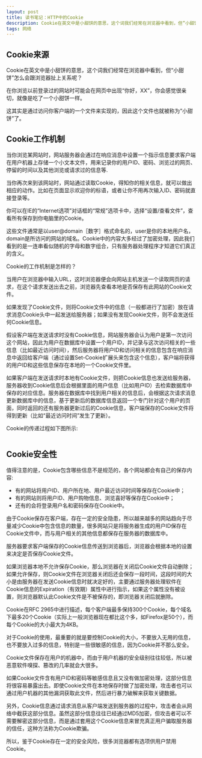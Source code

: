 ```yaml
---
layout: post
title: 读书笔记：HTTP中的Cookie
description: Cookie在英文中是小甜饼的意思，这个词我们经常在浏览器中看到，但“小甜饼”怎么会跟浏览器扯上关系呢？在你浏览以前登录过的网站时可能会在网页中出现“你好，XX”，你会感觉很亲切，就像是吃了一个小甜饼一样。这其实是通过访问你客户端的一个文件来实现的，因此这个文件也就被称为“小甜饼”了。
tags: 网络
---
```


## **Cookie来源**

Cookie在英文中是小甜饼的意思，这个词我们经常在浏览器中看到，但“小甜饼”怎么会跟浏览器扯上关系呢？

在你浏览以前登录过的网站时可能会在网页中出现“你好，XX”，你会感觉很亲切，就像是吃了一个小甜饼一样。

这其实是通过访问你客户端的一个文件来实现的，因此这个文件也就被称为“小甜饼”了。

## **Cookie工作机制**

当你浏览某网站时，网站服务器会通过在响应消息中设置一个指示信息要求客户端在用户机器上存储一个小文本文件，用来记录你的用户ID、密码、浏览过的网页、停留的时间以及其他浏览或请求过的信息等.

当你再次来到该网站时，网站通过读取Cookie，得知你的相关信息，就可以做出相应的动作。比如在页面显示欢迎你的标语，或者让你不用再次输入ID、密码就直接登录等。

你可以在IE的“Internet选项”对话框的“常规”选项卡中，选择“设置/查看文件”，查看所有保存到你电脑里的Cookie。

这些文件通常是以user@domain［数字］格式命名的，user是你的本地用户名，domain是所访问的网站的域名。Cookie中的内容大多经过了加密处理，因此我们看到的是一连串看似随机的字母和数字组合，只有服务器处理程序才知道它们真正的含义。

Cookie的工作机制是怎样的？

当用户在浏览器中输入URL，这时浏览器便会向网站主机发送一个读取网页的请求，在这个请求发送出去之前，浏览器先查看本地是否保存有此网站的Cookie文件。

如果发现了Cookie文件，则将Cookie文件中的信息（一般都进行了加密）放在请求消息Cookie头中一起发送给服务器；如果没有发现Cookie文件，则不会发送任何Cookie信息。

假设客户端在发送请求时没有Cookie信息，网站服务器会认为用户是第一次访问这个网站，因此为用户在数据库中设置一个用户ID，并记录与这次访问相关的一些信息（比如最近访问时间），然后服务器将用户ID和访问相关的信息包含在响应消息中返回给客户端（通过设置Set-Cookie扩展头来包含这个信息），客户端将获得的用户ID和这些信息保存在本地的一个Cookie文件里。

如果客户端在发送请求时本地有Cookie文件，则把Cookie信息也发送给服务器，服务器收到Cookie信息后会根据里面的用户信息（比如用户ID）去检索数据库中保存的对应信息。服务器在数据库中找到用户相关的信息后，会根据这次请求消息更新数据库中的信息，基于更新后的数据库信息返回一个专门针对这个用户的页面，同时返回的还有服务器更新过后的Cookie信息，客户端保存的Cookie文件将得到更新（比如“最近访问时间”发生了更新）。

Cookie的传递过程如下图所示:

<p class="picture"><img alt="" src="{{site.qiniu_static}}/assets/img/2015-3-30/cookie.jpg"/></p>

## **Cookie安全性**

值得注意的是，Cookie包含哪些信息不是规范的，各个网站都会有自己的保存内容:

* 有的网站将用户ID、用户所在地、用户最近访问时间等保存在Cookie中；
* 有的网站则将用户ID、用户购物信息、浏览喜好等保存在Cookie中；
* 还有的会将登录用户名和密码保存在Cookie中。

由于Cookie保存在客户端，存在一定的安全隐患，所以越来越多的网站趋向于尽量减少Cookie中包含信息的数量，很多网站只是将服务器生成的用户ID保存在Cookie文件中，而与用户相关的其他信息都保存在服务器的数据库中。

服务器要求客户端保存的Cookie信息传送到浏览器后，浏览器会根据本地的设置来决定是否保存Cookie文件。

如果浏览器本地不允许保存Cookie，那么浏览器在关闭后Cookie文件自动删除；如果允许保存，则Cookie文件在浏览器关闭后还会保存一段时间，这段时间的大小是由服务器在发送Cookie信息时就决定好的，主要通过服务器处理软件在Cookie信息的Expiration（有效期）属性中进行指示，如果这个属性没有被设置，则浏览器默认此Cookie文件是不被保存的，即浏览器关闭后就删除。

Cookie在RFC 2965中进行描述，每个客户端最多保持300个Cookie，每个域名下最多20个Cookie（实际上一般浏览器现在都比这个多，如Firefox是50个），而每个Cookie的大小最大为4KB。

对于Cookie的使用，最重要的就是要控制Cookie的大小，不要放入无用的信息，也不要放入过多的信息，特别是一些很敏感的信息，因为Cookie并不那么安全。

Cookie文件保存在用户的机器中，而由于用户机器的安全级别往往较低，所以被恶意软件嗅探、篡改的几率就会大很多。

如果Cookie文件含有用户ID和密码等敏感信息且又没有做加密处理，这部分信息将很容易暴露出去。即使Cookie文件在本地保存时做了加密处理，攻击者也可以通过用户机器的其他漏洞获取此文件，然后进行暴力破解来获取关键数据。

另外，Cookie信息通过请求消息从客户端发送到服务器的过程中，攻击者会从网络中截获这部分信息。虽然这部分信息往往已经通过MD5加密，但攻击者可以不需要解密这部分信息，而是通过套用这个Cookie信息来冒充真正用户骗取服务器的信任，这种方法称为Cookie欺骗。

所以，鉴于Cookie存在一定的安全风险，很多浏览器都有选项供用户禁用Cookie。